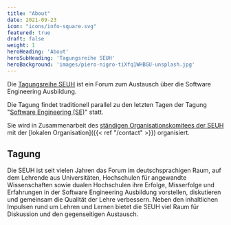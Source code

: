 ```yaml
---
title: "About"
date: 2021-09-23
icon: "icons/info-square.svg"
featured: true
draft: false
weight: 1
heroHeading: 'About'
heroSubHeading: 'Tagungsreihe SEUH'
heroBackground: 'images/piero-nigro-tiXfq1WHBGU-unsplash.jpg'
---
```


Die [Tagungsreihe SEUH](https://seuh.org/) ist ein Forum zum Austausch über die  Software Engineering Ausbildung.

Die Tagung findet traditionell parallel zu den letzten Tagen der Tagung
"[Software Engineering (SE)](https://www.se-2022.de/)" statt.

Sie wird in Zusammenarbeit des [ständigen Organisationskomitees der SEUH](https://www.seuh.org/organisation-der-seuh/) mit der
[lokalen Organisation]({{< ref "/contact" >}}) organisiert.

## Tagung

Die SEUH ist seit vielen Jahren das Forum im deutschsprachigen Raum, auf dem Lehrende aus Universitäten, Hochschulen für angewandte Wissenschaften sowie dualen Hochschulen ihre Erfolge, Misserfolge und Erfahrungen in der Software Engineering Ausbildung vorstellen, diskutieren und gemeinsam die Qualität der Lehre verbessern. Neben den inhaltlichen Impulsen rund um Lehren und Lernen bietet die SEUH viel Raum für Diskussion und den gegenseitigen Austausch.
